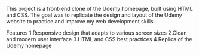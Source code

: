 This project is a front-end clone of the Udemy homepage, built using HTML and CSS. The goal was to replicate the design and layout of the Udemy website to practice and improve my web development skills.

Features
1.Responsive design that adapts to various screen sizes
2.Clean and modern user interface
3.HTML and CSS best practices
4.Replica of the Udemy homepage
